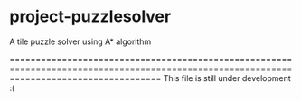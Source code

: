 # project-puzzlesolver
A tile puzzle solver using A* algorithm

=========================================================================================================================================
This file is still under development :(

